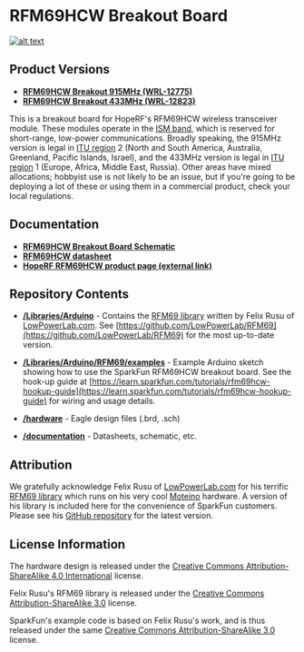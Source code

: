 RFM69HCW Breakout Board
=================

[![alt text](https://cdn.sparkfun.com/assets/parts/9/6/6/5/12823-00.jpg)](https://cdn.sparkfun.com/assets/parts/9/6/6/5/12823-00.jpg)

Product Versions
----------------
* [**RFM69HCW Breakout 915MHz (WRL-12775)**](https://www.sparkfun.com/products/12775)
* [**RFM69HCW Breakout 433MHz (WRL-12823)**](https://www.sparkfun.com/products/12823)

This is a breakout board for HopeRF's RFM69HCW wireless transceiver module. These modules operate in the [ISM band](http://en.wikipedia.org/wiki/ISM_band), which is reserved for short-range, low-power communications. Broadly speaking, the 915MHz version is legal in [ITU region](http://en.wikipedia.org/wiki/ITU_region) 2 (North and South America, Australia, Greenland, Pacific Islands, Israel), and the 433MHz version is legal in [ITU region](http://en.wikipedia.org/wiki/ITU_region) 1 (Europe, Africa, Middle East, Russia). Other areas have mixed allocations; hobbyist use is not likely to be an issue, but if you're going to be deploying a lot of these or using them in a commercial product, check your local regulations.

Documentation
-------------------
* [**RFM69HCW Breakout Board Schematic**](https://github.com/sparkfun/RFM69HCW_Breakout/blob/master/documentation/RFM69HCW_BOB.pdf)
* [**RFM69HCW datasheet**](https://github.com/sparkfun/RFM69HCW_Breakout/blob/master/documentation/RFM69HCW-V1.1.pdf)
* [**HopeRF RFM69HCW product page (external link)**](http://www.hoperf.com/rf/fsk_module/RFM69HCW.htm)

Repository Contents
-------------------
* [**/Libraries/Arduino**](https://github.com/sparkfun/RFM69HCW_Breakout/tree/master/Libraries/Arduino) - Contains the [RFM69 library](https://github.com/LowPowerLab/RFM69) written by Felix Rusu of [LowPowerLab.com](lowpowerlab.com). See [https://github.com/LowPowerLab/RFM69](https://github.com/LowPowerLab/RFM69) for the most up-to-date version.

* [**/Libraries/Arduino/RFM69/examples**](https://github.com/sparkfun/RFM69HCW_Breakout/tree/master/Libraries/Arduino/RFM69/examples) - Example Arduino sketch showing how to use the SparkFun RFM69HCW breakout board. See the hook-up guide at [https://learn.sparkfun.com/tutorials/rfm69hcw-hookup-guide](https://learn.sparkfun.com/tutorials/rfm69hcw-hookup-guide) for wiring and usage details.

* [**/hardware**](https://github.com/sparkfun/RFM69HCW_Breakout/tree/master/hardware) - Eagle design files (.brd, .sch)

* [**/documentation**](https://github.com/sparkfun/RFM69HCW_Breakout/tree/master/documentation) - Datasheets, schematic, etc.

Attribution
-----------
We gratefully acknowledge Felix Rusu of [LowPowerLab.com](lowpowerlab.com) for his terrific [RFM69 library](https://github.com/LowPowerLab/RFM69) which runs on his very cool [Moteino](http://lowpowerlab.com/moteino/) hardware. A version of his library is included here for the convenience of SparkFun customers. Please see his [GitHub repository](https://github.com/LowPowerLab/RFM69) for the latest version.

License Information
-------------------
The hardware design is released under the [Creative Commons Attribution-ShareAlike 4.0 International](http://creativecommons.org/licenses/by-sa/4.0/) license.

Felix Rusu's RFM69 library is released under the [Creative Commons Attribution-ShareAlike 3.0](http://creativecommons.org/licenses/by-sa/3.0/) license. 

SparkFun's example code is based on Felix Rusu's work, and is thus released under the same [Creative Commons Attribution-ShareAlike 3.0](http://creativecommons.org/licenses/by-sa/3.0/) license.
